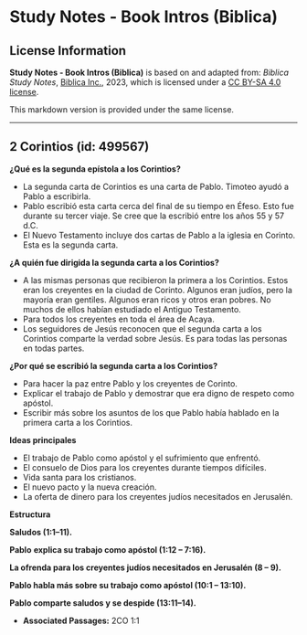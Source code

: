 # Study Notes - Book Intros (Biblica)

## License Information

**Study Notes - Book Intros (Biblica)** is based on and adapted from: _Biblica Study Notes_, [Biblica Inc.](https://www.biblica.com/), 2023, which is licensed under a [CC BY-SA 4.0 license](https://creativecommons.org/licenses/by-sa/4.0/legalcode.en).

This markdown version is provided under the same license.



--------------------------------

## 2 Corintios (id: 499567)

**¿Qué es la segunda epístola a los Corintios?**

* La segunda carta de Corintios es una carta de Pablo. Timoteo ayudó a Pablo a escribirla.
* Pablo escribió esta carta cerca del final de su tiempo en Éfeso. Esto fue durante su tercer viaje. Se cree que la escribió entre los años 55 y 57 d.C.
* El Nuevo Testamento incluye dos cartas de Pablo a la iglesia en Corinto. Esta es la segunda carta.

**¿A quién fue dirigida la segunda carta a los Corintios?**

* A las mismas personas que recibieron la primera a los Corintios. Estos eran los creyentes en la ciudad de Corinto. Algunos eran judíos, pero la mayoría eran gentiles. Algunos eran ricos y otros eran pobres. No muchos de ellos habían estudiado el Antiguo Testamento.
* Para todos los creyentes en toda el área de Acaya.
* Los seguidores de Jesús reconocen que el segunda carta a los Corintios comparte la verdad sobre Jesús. Es para todas las personas en todas partes.

**¿Por qué se escribió la segunda carta a los Corintios?**

* Para hacer la paz entre Pablo y los creyentes de Corinto.
* Explicar el trabajo de Pablo y demostrar que era digno de respeto como apóstol.
* Escribir más sobre los asuntos de los que Pablo había hablado en la primera carta a los Corintios.

**Ideas principales**

* El trabajo de Pablo como apóstol y el sufrimiento que enfrentó.
* El consuelo de Dios para los creyentes durante tiempos difíciles.
* Vida santa para los cristianos.
* El nuevo pacto y la nueva creación.
* La oferta de dinero para los creyentes judíos necesitados en Jerusalén.

**Estructura**

**Saludos (1:1–11\).**

**Pablo** **explica su trabajo como apóstol (1:12 – 7:16\).**

**La ofrenda para los creyentes judíos necesitados en Jerusalén (8 – 9\).**

**Pablo habla más sobre su trabajo como apóstol (10:1 – 13:10\).**

**Pablo comparte saludos y se despide (13:11–14\).**

* **Associated Passages:** 2CO 1:1

